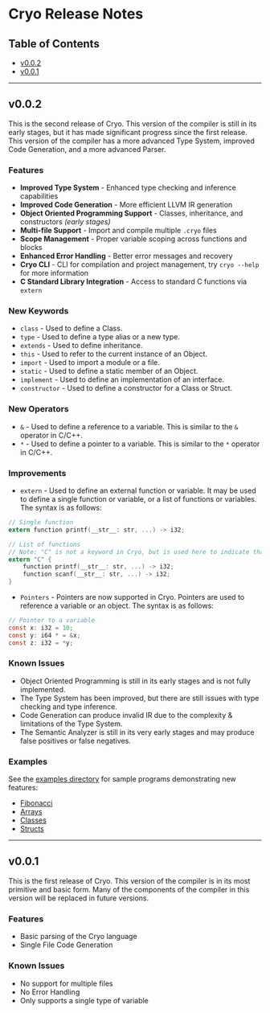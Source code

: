 # Cryo Release Notes

## Table of Contents
- [v0.0.2](#v002)
- [v0.0.1](#v001)

---

## v0.0.2
This is the second release of Cryo. This version of the compiler is still in its early stages, but it has made significant progress since the first release.
This version of the compiler has a more advanced Type System, improved Code Generation, and a more advanced Parser.

### Features
- **Improved Type System** - Enhanced type checking and inference capabilities
- **Improved Code Generation** - More efficient LLVM IR generation
- **Object Oriented Programming Support** - Classes, inheritance, and constructors _(early stages)_
- **Multi-file Support** - Import and compile multiple `.cryo` files
- **Scope Management** - Proper variable scoping across functions and blocks
- **Enhanced Error Handling** - Better error messages and recovery
- **Cryo CLI** - CLI for compilation and project management, try `cryo --help` for more information
- **C Standard Library Integration** - Access to standard C functions via `extern`

### New Keywords
- `class` - Used to define a Class.
- `type` - Used to define a type alias or a new type.
- `extends` - Used to define inheritance.
- `this` - Used to refer to the current instance of an Object.
- `import` - Used to import a module or a file.
- `static` - Used to define a static member of an Object.
- `implement` - Used to define an implementation of an interface.
- `constructor` - Used to define a constructor for a Class or Struct.


### New Operators
- `&` - Used to define a reference to a variable. This is similar to the `&` operator in C/C++.
- `*` - Used to define a pointer to a variable. This is similar to the `*` operator in C/C++.

### Improvements
- `extern` - Used to define an external function or variable. It may be used to define a single function or variable, or a list of functions or variables. The syntax is as follows:
```c
// Single function
extern function printf(__str__: str, ...) -> i32;

// List of functions 
// Note: "C" is not a keyword in Cryo, but is used here to indicate that the functions are from the C standard library, which is the only standard library supported by Cryo
extern "C" {
    function printf(__str__: str, ...) -> i32;
    function scanf(__str__: str, ...) -> i32;
}
```
- `Pointers` - Pointers are now supported in Cryo. Pointers are used to reference a variable or an object. The syntax is as follows:
```c
// Pointer to a variable
const x: i32 = 10;
const y: i64 * = &x;
const z: i32 = *y;
```

### Known Issues
- Object Oriented Programming is still in its early stages and is not fully implemented.
- The Type System has been improved, but there are still issues with type checking and type inference.
- Code Generation can produce invalid IR due to the complexity & limitations of the Type System.
- The Semantic  Analyzer is still in its very early stages and may produce false positives or false negatives.

### Examples
See the [examples directory](../examples/) for sample programs demonstrating new features:
- [Fibonacci](../examples/fibonacci.cryo)
- [Arrays](../examples/array.cryo)
- [Classes](../examples/class.cryo)
- [Structs](../examples/struct.cryo)

---

## v0.0.1
This is the first release of Cryo. This version of the compiler is in its most primitive and basic form. Many of the components of the compiler in this version will be replaced in future versions.

### Features
- Basic parsing of the Cryo language
- Single File Code Generation

### Known Issues
- No support for multiple files
- No Error Handling
- Only supports a single type of variable

